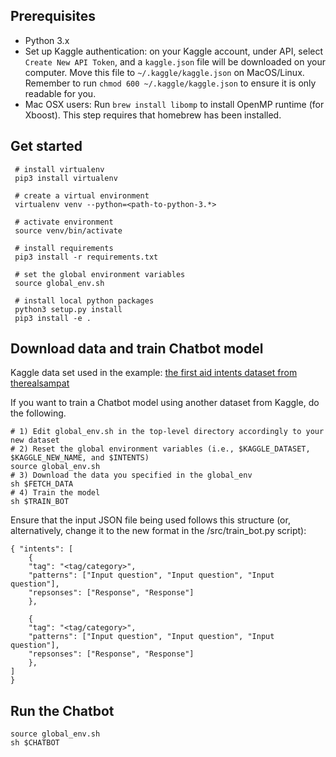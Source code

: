 Prerequisites
-------------
* Python 3.x
* Set up Kaggle authentication: on your Kaggle account, under API, select `Create New API Token`, and a `kaggle.json` file will be downloaded on your computer. Move this file to `~/.kaggle/kaggle.json` on MacOS/Linux. Remember to run `chmod 600 ~/.kaggle/kaggle.json` to ensure it is only readable for you.
* Mac OSX users: Run `brew install libomp` to install OpenMP runtime (for Xboost). This step requires that homebrew has been installed.

Get started
-----------
     # install virtualenv
     pip3 install virtualenv
     
     # create a virtual environment
     virtualenv venv --python=<path-to-python-3.*>
     
     # activate environment
     source venv/bin/activate
     
     # install requirements
     pip3 install -r requirements.txt
     
     # set the global environment variables
     source global_env.sh
     
     # install local python packages
     python3 setup.py install
     pip3 install -e .

Download data and train Chatbot model
-------------------------------------

Kaggle data set used in the example: [the first aid intents dataset from therealsampat](https://www.kaggle.com/therealsampat/intents-for-first-aid-recommendations)

If you want to train a Chatbot model using another dataset from Kaggle, do the following.

    # 1) Edit global_env.sh in the top-level directory accordingly to your new dataset
    # 2) Reset the global environment variables (i.e., $KAGGLE_DATASET, $KAGGLE_NEW_NAME, and $INTENTS)
    source global_env.sh
    # 3) Download the data you specified in the global_env
    sh $FETCH_DATA
    # 4) Train the model
    sh $TRAIN_BOT

Ensure that the input JSON file being used follows this structure (or, alternatively, change it to the new format in the /src/train_bot.py script):

    { "intents": [
        {  
        "tag": "<tag/category>",
        "patterns": ["Input question", "Input question", "Input question"],
        "repsonses": ["Response", "Response"]  
        },
        
        {  
        "tag": "<tag/category>",
        "patterns": ["Input question", "Input question", "Input question"],
        "repsonses": ["Response", "Response"]  
        }, 
    ]  
    }


Run the Chatbot
---------------
    source global_env.sh
    sh $CHATBOT
